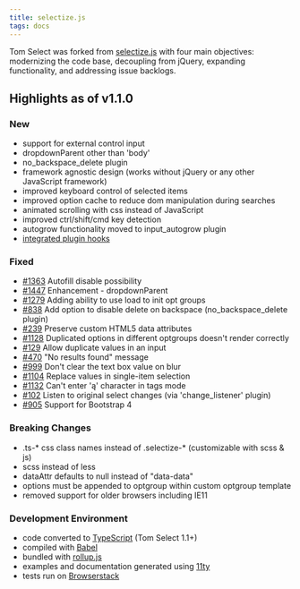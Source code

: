 ```yaml
---
title: selectize.js
tags: docs
---
```


<div class="lead">
Tom Select was forked from <a href="https://github.com/selectize/selectize.js">selectize.js</a> with four main objectives: modernizing the code base, decoupling from jQuery, expanding functionality, and addressing issue backlogs.
</div>

## Highlights as of v1.1.0

### New
- support for external control input
- dropdownParent other than 'body'
- no_backspace_delete plugin
- framework agnostic design (works without jQuery or any other JavaScript framework)
- improved keyboard control of selected items
- improved option cache to reduce dom manipulation during searches
- animated scrolling with css instead of JavaScript
- improved ctrl/shift/cmd key detection
- autogrow functionality moved to input_autogrow plugin
- [integrated plugin hooks](plugins.md)


### Fixed
- [#1363](https://github.com/selectize/selectize.js/issues/1363) Autofill disable possibility
- [#1447](https://github.com/selectize/selectize.js/issues/1447) Enhancement - dropdownParent
- [#1279](https://github.com/selectize/selectize.js/issues/1279) Adding ability to use load to init opt groups
- [#838](https://github.com/selectize/selectize.js/issues/838) Add option to disable delete on backspace (no_backspace_delete plugin)
- [#239](https://github.com/selectize/selectize.js/issues/239) Preserve custom HTML5 data attributes
- [#1128](https://github.com/selectize/selectize.js/issues/1128) Duplicated options in different optgroups doesn't render correctly
- [#129](https://github.com/selectize/selectize.js/issues/129) Allow duplicate values in an input
- [#470](https://github.com/selectize/selectize.js/issues/470) "No results found" message
- [#999](https://github.com/selectize/selectize.js/issues/999) Don't clear the text box value on blur
- [#1104](https://github.com/selectize/selectize.js/issues/1104) Replace values in single-item selection
- [#1132](https://github.com/selectize/selectize.js/issues/1132) Can't enter 'ą' character in tags mode
- [#102](https://github.com/selectize/selectize.js/issues/102) Listen to original select changes (via 'change_listener' plugin)
- [#905](https://github.com/selectize/selectize.js/issues/905) Support for Bootstrap 4


### Breaking Changes
- .ts-* css class names instead of .selectize-* (customizable with scss & js)
- scss instead of less
- dataAttr defaults to null instead of "data-data"
- options must be appended to optgroup within custom optgroup template
- removed support for older browsers including IE11


### Development Environment
- code converted to <a href="https://www.typescriptlang.org/">TypeScript</a> (Tom Select 1.1+)
- compiled with <a href="https://babeljs.io/">Babel</a>
- bundled with <a href="https://rollupjs.org/guide/en/">rollup.js</a>
- examples and documentation generated using <a href="https://www.11ty.dev/">11ty</a>
- tests run on <a href="https://automate.browserstack.com/dashboard/v2/public-build/QXZ2Z2JUaUlSV2REcHRZYzIzQThxemRnNXNQZ0c3Lzh3d01FWE4vSk1oMD0tLVFFTGlUdmxaMWNIL3hCTUJXZk1qanc9PQ==--f7c82c941ca5c14a22f826b97bc02da17c071d5e">Browserstack</a>

